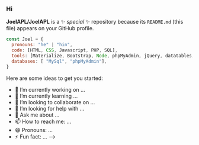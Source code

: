 ### Hi 


**JoelAPL/JoelAPL** is a ✨ _special_ ✨ repository because its `README.md` (this file) appears on your GitHub profile.


```javascript
const Joel = {
  pronouns: "he" | "hin",
  code: [HTML, CSS, Javascript, PHP, SQL],
  tools: [Materialize, Bootstrap, Node, phpMyAdmin, jQuery, datatables, Select2, Git ],
  databases: [ "MySql", "phpMyAdmin"],
}
```


Here are some ideas to get you started:

- 🔭 I’m currently working on ...
- 🌱 I’m currently learning ...
- 👯 I’m looking to collaborate on ...
- 🤔 I’m looking for help with ...
- 💬 Ask me about ...
- 📫 How to reach me: ...
- 😄 Pronouns: ...
- ⚡ Fun fact: ...
-->
